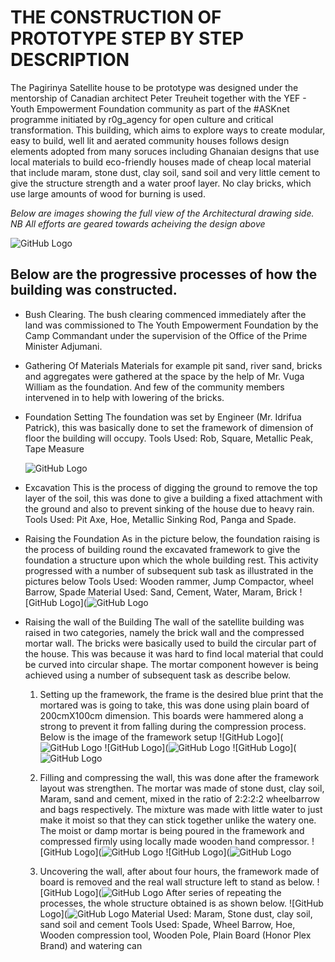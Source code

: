 # THE CONSTRUCTION OF PROTOTYPE STEP BY STEP DESCRIPTION

The Pagirinya Satellite house to be prototype was designed under the mentorship of Canadian architect Peter Treuheit together with the YEF - Youth Empowerment Foundation community as part of the #ASKnet programme initiated by r0g_agency for open culture and critical transformation. 
This building, which aims to explore ways to create modular, easy to build, well lit and aerated community houses follows design elements adopted from many soruces including Ghanaian designs that use local materials to build eco-friendly houses made of cheap local material that include maram, stone dust, 
clay soil, sand soil and very little cement to give the structure strength and a water proof layer. No clay bricks, which use large amounts of wood for burning is used. 

*Below are images showing the full view of the Architectural drawing side.*
*NB All efforts are geared towards acheiving the design above*

![GitHub Logo](https://github.com/The-Youth-Empowerment-Foundation-Adju/Pagirinya-Satellite-House/blob/main/Screenshot_20210412-140431.png)


## Below are the progressive processes of how the building was constructed.
-	Bush Clearing.
  The bush clearing commenced immediately after the land was commissioned to The Youth Empowerment Foundation by the Camp Commandant under the supervision of the Office of the 
  Prime Minister Adjumani.
- Gathering Of Materials 
  Materials for example pit sand, river sand, bricks and aggregates were gathered at the space by the help of Mr. Vuga William as the foundation. And few of the community members
  intervened in to help with lowering of the bricks.
- Foundation Setting 
  The foundation was set by Engineer (Mr. Idrifua Patrick), this was basically done to set the framework of dimension of floor the building will occupy.
  Tools Used: Rob, Square, Metallic Peak, Tape Measure
  
  ![GitHub Logo](https://github.com/The-Youth-Empowerment-Foundation-Adju/Pagirinya-Satellite-House/blob/main/IMG_20210210_171540_088.jpg)
 
- Excavation
This is the process of digging the ground to remove the top layer of the soil, this was done to give a building a fixed attachment with the ground and also to prevent sinking 
of the house due to heavy rain. 
Tools Used: Pit Axe, Hoe, Metallic Sinking Rod, Panga and Spade.

- Raising the Foundation
  As in the picture below, the foundation raising is the process of building round the excavated framework to give the foundation a structure upon which the whole building rest. 
  This activity progressed with a number of subsequent sub task as illustrated in the pictures below
  Tools Used: Wooden rammer, Jump Compactor, wheel Barrow, Spade
  Material Used: Sand, Cement, Water, Maram, Brick 
  ![GitHub Logo](![GitHub Logo](https://github.com/The-Youth-Empowerment-Foundation-Adju/Pagirinya-Satellite-House/blob/main/DSC_0188.JPG)
- Raising the wall of the Building
  The wall of the satellite building was raised in two categories, namely the brick wall and the compressed mortar wall. The bricks were basically used to build the circular part
  of the house. This was because it was hard to find local material that could be curved into circular shape.
  The mortar component however is being achieved using a number of subsequent task as describe below. 
  1. Setting up the framework, the frame is the desired blue print that the mortared was is going to take, this was done using plain board of 200cmX100cm dimension. 
     This boards were hammered along a strong to prevent it from falling during the compression process. Below is the image of the framework setup
     ![GitHub Logo](![GitHub Logo](https://github.com/The-Youth-Empowerment-Foundation-Adju/Pagirinya-Satellite-House/blob/main/connecting%20the%20board.JPG)
     ![GitHub Logo](![GitHub Logo](https://github.com/The-Youth-Empowerment-Foundation-Adju/Pagirinya-Satellite-House/blob/main/seting%20the%20frame.JPG)
     ![GitHub Logo](![GitHub Logo](https://github.com/The-Youth-Empowerment-Foundation-Adju/Pagirinya-Satellite-House/blob/main/suporting%20the%20framework.JPG)
     
  2. Filling and compressing the wall, this was done after the framework layout was strengthen. The mortar was made of stone dust, clay soil, Maram, sand and cement, mixed in 
     the ratio of 2:2:2:2 wheelbarrow and bags respectively. The mixture was made with little water to just make it moist so that they can stick together unlike the watery one. 
     The moist or damp mortar is being poured in the framework and compressed firmly using locally made wooden hand compressor.
      ![GitHub Logo](![GitHub Logo](https://github.com/The-Youth-Empowerment-Foundation-Adju/Pagirinya-Satellite-House/blob/main/filling%20the%20mixture%20into%20the%20framework.jpg)
     ![GitHub Logo](![GitHub Logo](https://github.com/The-Youth-Empowerment-Foundation-Adju/Pagirinya-Satellite-House/blob/main/rambering.JPG)
     
  3.	Uncovering the wall, after about four hours, the framework made of board is removed and the real wall structure left to stand as below.
      ![GitHub Logo](![GitHub Logo](https://github.com/The-Youth-Empowerment-Foundation-Adju/Pagirinya-Satellite-House/blob/main/uncovering.JPG)
      After series of repeating the processes, the whole structure obtained is as shown below.
      ![GitHub Logo](![GitHub Logo](https://github.com/The-Youth-Empowerment-Foundation-Adju/Pagirinya-Satellite-House/blob/main/wall.jpg)
  Material Used: Maram, Stone dust, clay soil, sand soil and cement
  Tools Used: Spade, Wheel Barrow, Hoe, Wooden compression tool, Wooden Pole, Plain Board (Honor Plex Brand) and watering can  

  
